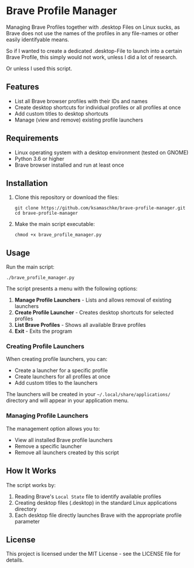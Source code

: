 # Brave Profile Manager

Managing Brave Profiles together with .desktop Files on Linux sucks, as Brave does not use the names of the profiles in any file-names or other easily identifyable means. 

So if I wanted to create a dedicated .desktop-File to launch into a certain Brave Profile, this simply would not work, unless I did a lot of research.

Or unless I used this script.

## Features

- List all Brave browser profiles with their IDs and names
- Create desktop shortcuts for individual profiles or all profiles at once
- Add custom titles to desktop shortcuts
- Manage (view and remove) existing profile launchers

## Requirements

- Linux operating system with a desktop environment (tested on GNOME)
- Python 3.6 or higher
- Brave browser installed and run at least once

## Installation

1. Clone this repository or download the files:
   ```
   git clone https://github.com/ksamaschke/brave-profile-manager.git
   cd brave-profile-manager
   ```

2. Make the main script executable:
   ```
   chmod +x brave_profile_manager.py
   ```

## Usage

Run the main script:
```
./brave_profile_manager.py
```

The script presents a menu with the following options:
1. **Manage Profile Launchers** - Lists and allows removal of existing launchers
2. **Create Profile Launcher** - Creates desktop shortcuts for selected profiles
3. **List Brave Profiles** - Shows all available Brave profiles
4. **Exit** - Exits the program

### Creating Profile Launchers

When creating profile launchers, you can:
- Create a launcher for a specific profile
- Create launchers for all profiles at once
- Add custom titles to the launchers

The launchers will be created in your `~/.local/share/applications/` directory and will appear in your application menu.

### Managing Profile Launchers

The management option allows you to:
- View all installed Brave profile launchers
- Remove a specific launcher
- Remove all launchers created by this script

## How It Works

The script works by:
1. Reading Brave's `Local State` file to identify available profiles
2. Creating desktop files (.desktop) in the standard Linux applications directory
3. Each desktop file directly launches Brave with the appropriate profile parameter

## License

This project is licensed under the MIT License - see the LICENSE file for details.